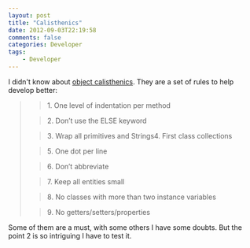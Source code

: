 ```yaml
---
layout: post
title: "Calisthenics"
date: 2012-09-03T22:19:58
comments: false
categories: Developer
tags:
    - Developer
---
```


I didn't know about [object calisthenics](http://www.bennadel.com/resources/uploads/2012/ObjectCalisthenics.pdf). They are a set of rules to help develop better:



<blockquote class="tr_bq"><blockquote class="tr_bq">1. One level of indentation per method</blockquote><blockquote class="tr_bq">2. Don’t use the ELSE keyword&nbsp;</blockquote><blockquote class="tr_bq">3. Wrap all primitives and Strings4. First class collections</blockquote><blockquote class="tr_bq">5. One dot per line</blockquote><blockquote class="tr_bq">6. Don’t abbreviate</blockquote><blockquote class="tr_bq">7. Keep all entities small</blockquote><blockquote class="tr_bq">8. No classes with more than two instance variables</blockquote><blockquote class="tr_bq">9. No getters/setters/properties</blockquote></blockquote>Some of them are a must, with some others I have some doubts. But the point 2 is so&nbsp;intriguing&nbsp;I have to test it.
